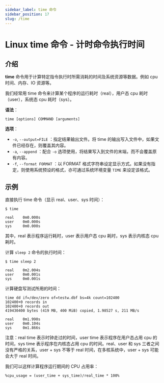 ```yaml
---
sidebar_label: time 命令
sidebar_position: 17
slug: /time
---
```


# Linux time 命令 - 计时命令执行时间



## 介绍

**time** 命令用于计算特定指令执行时所需消耗的时间及系统资源等数据。例如 cpu 时间、内存、IO 资源等。

我们经常用 time 命令来计算某个程序的运行耗时（real），用户态 cpu 耗时（user），系统态 cpu 耗时（sys）。

**语法**：

```shell
time [options] COMMAND [arguments]
```

**选项**：

- `-o`, `--output=FILE` ：指定结果输出文件。将 time 的输出写入文件中，如果文件已经存在，则覆盖其内容。
- `-a`, `--append` ：配合 `-o` 选项使用，将结果写入到文件的末端，而不会覆盖原有内容。
- `-f`, `--format FORMAT` ：以 FORMAT 格式字符串设定显示方式。如果没有指定，则使用系统预设的格式，亦可通过系统环境变量 `TIME` 来设定该格式。



## 示例

直接执行 time 命令（显示 real、user、sys 时间）：

```shell
$ time

real    0m0.000s
user    0m0.000s
sys     0m0.000s
```

其中，real 表示程序运行耗时，user 表示用户态 cpu 耗时，sys 表示内核态 cpu 耗时。

计算 `sleep 2` 命令的执行时间：

```shell
$ time sleep 2

real    0m2.004s
user    0m0.001s
sys     0m0.001s
```

计算硬盘写测试所用的时间：

```shell
time dd if=/dev/zero of=testw.dbf bs=4k count=102400
102400+0 records in
102400+0 records out
419430400 bytes (419 MB, 400 MiB) copied, 1.98527 s, 211 MB/s

real    0m1.990s
user    0m0.104s
sys     0m1.866s
```

注意：real time 表示时钟走过的时间，user time 表示程序在用户态占用 cpu 的时间，sys time 表示程序在内核态占用 cpu 的时间。real、user 和 sys 三者之间没有严格的关系，user + sys 不等于 real 时间，在多核系统中，user + sys 可能会大于 real 时间。

我们可以这样计算程序运行期间的 CPU 占用率：

```shell
%cpu_usage = (user_time + sys_time)/real_time * 100%
```

